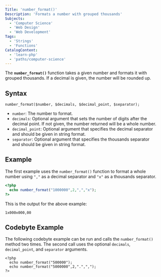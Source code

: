 ```yaml
---
Title: 'number_format()'
Description: 'Formats a number with grouped thousands'
Subjects:
  - 'Computer Science'
  - 'Web Design'
  - 'Web Development'
Tags:
  - 'Strings'
  - 'Functions'
CatalogContent:
  - 'learn-php'
  - 'paths/computer-science'
---
```


The **`number_format()`** function takes a given number and formats it with grouped thousands. If a decimal is given, the number will be rounded up.

## Syntax

```pseudo
number_format($number, $decimals, $decimal_point, $separator);
```
- `number`: The number to format.
- `decimals`: Optional argument that sets the number of digits after the decimal point. If not given, the number returned will be a whole number.
- `decimal_point`: Optional argument that specifies the decimal separator and should be given in string format.
- `separator`: Optional argument that specifies the thousands separator and should be given in string format.

## Example

The first example uses the `number_format()` function to format a whole number using `","` as a decimal separator and `"x"` as a thousands separator.

```php
<?php
  echo number_format("1000000",2,",","x");
?>
```

This is the output for the above example:

```shell
1x000x000,00
```

## Codebyte Example

The following codebyte example can be run and calls the `number_format()` method two times. The second call uses the optional `decimals`, `decimal_point`, and `separator` arguments.


```codebyte/php
<?php
  echo number_format("500000");
  echo number_format("5000000",2,".",",");
?>
```
